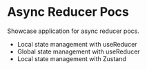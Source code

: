 # Async Reducer Pocs

Showcase application for async reducer pocs.

- Local state management with useReducer
- Global state management with useReducer
- Local state management with Zustand
